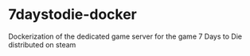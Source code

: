 # 7daystodie-docker
Dockerization of the dedicated game server for the game 7 Days to Die distributed on steam
